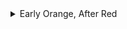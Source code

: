 <details>
<summary>Early Orange, After Red</summary>

- (ヒクイドリ)[./early_orange_after_red/ヒクイドリ]
<details>